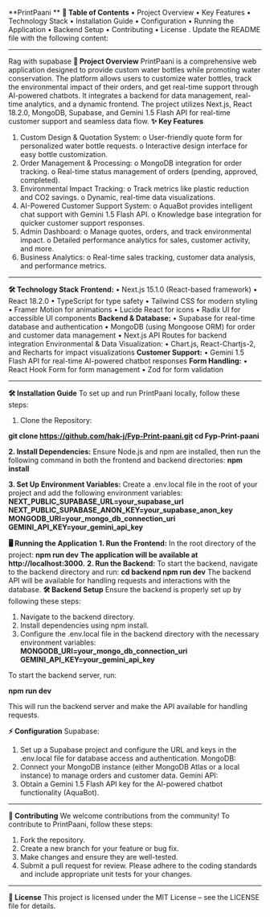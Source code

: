 **PrintPaani **
**📖 Table of Contents**
•	Project Overview
•	Key Features
•	Technology Stack
•	Installation Guide
•	Configuration
•	Running the Application
•	Backend Setup
•	Contributing
•	License
. Update the README file with the following content:
________________________________________
Rag with supabase
**🚀 Project Overview**
PrintPaani is a comprehensive web application designed to provide custom water bottles while promoting water conservation. The platform allows users to customize water bottles, track the environmental impact of their orders, and get real-time support through AI-powered chatbots. It integrates a backend for data management, real-time analytics, and a dynamic frontend.
The project utilizes Next.js, React 18.2.0, MongoDB, Supabase, and Gemini 1.5 Flash API for real-time customer support and seamless data flow.
**✨ Key Features**
1.	Custom Design & Quotation System:
o	User-friendly quote form for personalized water bottle requests.
o	Interactive design interface for easy bottle customization.
2.	Order Management & Processing:
o	MongoDB integration for order tracking.
o	Real-time status management of orders (pending, approved, completed).
3.	Environmental Impact Tracking:
o	Track metrics like plastic reduction and CO2 savings.
o	Dynamic, real-time data visualizations.
4.	AI-Powered Customer Support System:
o	AquaBot provides intelligent chat support with Gemini 1.5 Flash API.
o	Knowledge base integration for quicker customer support responses.
5.	Admin Dashboard:
o	Manage quotes, orders, and track environmental impact.
o	Detailed performance analytics for sales, customer activity, and more.
6.	Business Analytics:
o	Real-time sales tracking, customer data analysis, and performance metrics.
________________________________________
**🛠 Technology Stack**
**Frontend:**
•	Next.js 15.1.0 (React-based framework)
•	React 18.2.0
•	TypeScript for type safety
•	Tailwind CSS for modern styling
•	Framer Motion for animations
•	Lucide React for icons
•	Radix UI for accessible UI components
**Backend & Database:**
•	Supabase for real-time database and authentication
•	MongoDB (using Mongoose ORM) for order and customer data management
•	Next.js API Routes for backend integration
Environmental & Data Visualization:
•	Chart.js, React-Chartjs-2, and Recharts for impact visualizations
**Customer Support:**
•	Gemini 1.5 Flash API for real-time AI-powered chatbot responses
**Form Handling:**
•	React Hook Form for form management
•	Zod for form validation
________________________________________
**🛠 Installation Guide**
To set up and run PrintPaani locally, follow these steps:
1.	Clone the Repository:

**git clone https://github.com/hak-j/Fyp-Print-paani.git
cd Fyp-Print-paani**

**2.	Install Dependencies:**
Ensure Node.js and npm are installed, then run the following command in both the frontend and backend directories:
**npm install**

**3. Set Up Environment Variables:**
Create a .env.local file in the root of your project and add the following environment variables:
**NEXT_PUBLIC_SUPABASE_URL=your_supabase_url
NEXT_PUBLIC_SUPABASE_ANON_KEY=your_supabase_anon_key
MONGODB_URI=your_mongo_db_connection_uri
GEMINI_API_KEY=your_gemini_api_key**

**🖥 Running the Application**
**1. Run the Frontend:**
In the root directory of the project:
**npm run dev**
**The application will be available at http://localhost:3000.**
**2. Run the Backend:**
To start the backend, navigate to the backend directory and run:
**cd backend
npm run dev**
The backend API will be available for handling requests and interactions with the database.
**🛠 Backend Setup**
Ensure the backend is properly set up by following these steps:
1.	Navigate to the backend directory.
2.	Install dependencies using npm install.
3.	Configure the .env.local file in the backend directory with the necessary environment variables:
**MONGODB_URI=your_mongo_db_connection_uri
GEMINI_API_KEY=your_gemini_api_key**

To start the backend server, run:

**npm run dev**

This will run the backend server and make the API available for handling requests.

**⚡ Configuration**
Supabase:
1.	Set up a Supabase project and configure the URL and keys in the .env.local file for database access and authentication.
MongoDB:
1.	Connect your MongoDB instance (either MongoDB Atlas or a local instance) to manage orders and customer data.
Gemini API:
1.	Obtain a Gemini 1.5 Flash API key for the AI-powered chatbot functionality (AquaBot).
________________________________________
**🤝 Contributing**
We welcome contributions from the community! To contribute to PrintPaani, follow these steps:
1.	Fork the repository.
2.	Create a new branch for your feature or bug fix.
3.	Make changes and ensure they are well-tested.
4.	Submit a pull request for review.
Please adhere to the coding standards and include appropriate unit tests for your changes.
________________________________________
**📄 License**
This project is licensed under the MIT License – see the LICENSE file for details.



